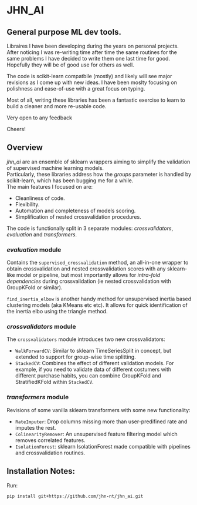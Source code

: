 # JHN_AI
## General purpose ML dev tools.

Libraires I have been developing during the years on personal projects.
After noticing I was re-writing time after time the same routines for the same problems I have decided to write them one last time for good.  
Hopefully they will be of good use for others as well.


The code is scikit-learn compatbile (mostly) and likely will see major revisions as I come up with new ideas.
I have been moslty focusing on polishness and ease-of-use with a great focus on typing.

Most of all, writing these libraries has been a fantastic exercise to learn to build a cleaner and more re-usable code.

Very open to any feedback

Cheers!

## Overview
_jhn_ai_ are an ensemble of sklearn wrappers aiming to simplify the validation of supervised machine learning models.  
Particularly, these libraries address how the _groups_ parameter is handled by scikit-learn, which has been bugging me for a while.   
The main features I focused on are:
* Cleanliness of code.
* Flexibility.
* Automation and completeness of models scoring.
* Simplification of nested crossvalidation procedures.

The code is functionally split in 3 separate modules: _crossvalidators_, _evaluation_ and _transformers_.

### _evaluation_ module
Contains the ```supervised_crossvalidation``` method, an all-in-one wrapper to obtain crossvalidation and nested crossvalidation scores with any sklearn-like model or pipeline, but most importantly allows for _intra-fold dependencies_ during crossvalidation (ie nested crossvalidation with GroupKFold or similar).

```find_inertia_elbow``` is another handy method for unsupervised inertia based clustering models (aka KMeans etc etc). It allows for quick identification of the inertia elbo using the triangle method.

### _crossvalidators_ module
The ```crossvalidators``` module introduces two new crossvalidators:
* ```WalkForwardCV```: Similar to sklearn TimeSeriesSplit in concept, but extended to support for group-wise time splitting. 
* ```StackedCV```: Combines the effect of different validation models. For example, if you need to validate data of different costumers with different purchase habits, you can combine GroupKFold and StratifiedKFold within ```StackedCV```. 

### _transformers_ module
Revisions of some vanilla sklearn transformers with some new functionality:  
* ```RateImputer```: Drop columns missing more than user-predifined rate and imputes the rest. 
* ```ColinearityRemover```: An unsupervised feature filtering model which removes correlated features.
* ```IsolationForest```: sklearn IsolationForest made compatible with pipelines and crossvalidation routines.

## Installation Notes:

Run:  

```pip install git+https://github.com/jhn-nt/jhn_ai.git```
